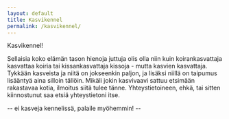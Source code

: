 ```yaml
---
layout: default
title: Kasvikennel
permalink: /kasvikennel/
---
```


Kasvikennel!

Sellaisia koko elämän tason hienoja juttuja olis olla niin kuin koirankasvattaja kasvattaa koiria tai kissankasvattaja kissoja - mutta kasvien kasvattaja. Tykkään kasveista ja niitä on jokseenkin paljon, ja lisäksi niillä on taipumus lisääntyä aina silloin tällöin. Mikäli jokin kasvivaavi sattuu etsimään rakastavaa kotia, ilmoitus siitä tulee tänne. Yhteystietoineen, ehkä, tai sitten kiinnostunut saa etsiä yhteystietoni itse.

-- ei kasveja kennelissä, palaile myöhemmin! --
